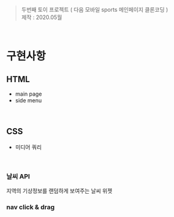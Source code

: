 > 두번째 토이 프로젝트 ( 다음 모바일 sports 메인페이지 클론코딩 )   
제작 : 2020.05월

<br/>

# 구현사항

## HTML
- main page
- side menu

<br/>

## CSS
- 미디어 쿼리

<br/>

### 날씨 API
지역의 기상정보를 랜덤하게 보여주는 날씨 위젯

### nav click & drag
